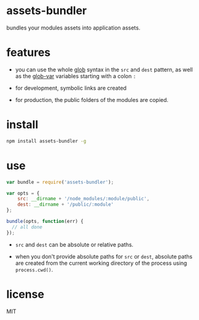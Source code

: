 # assets-bundler

bundles your modules assets into application assets.

# features

 - you can use the whole [glob](https://github.com/isaacs/node-glob) syntax in the `src` and `dest` pattern, as well as the [glob-var](https://github.com/intesso/glob-var) variables starting with a colon `:`

 - for development, symbolic links are created

 - for production, the public folders of the modules are copied.



# install
```bash
npm install assets-bundler -g
```

# use

```js
var bundle = require('assets-bundler');

var opts = {
    src: __dirname + '/node_modules/:module/public',
    dest: __dirname + '/public/:module'
};

bundle(opts, function(err) {
  // all done
});

```
 -  `src` and `dest` can be absolute or relative paths.

 - when you don't provide absolute paths for `src` or `dest`, absolute paths are created from the current working directory of the process using `process.cwd()`.

# license
MIT


